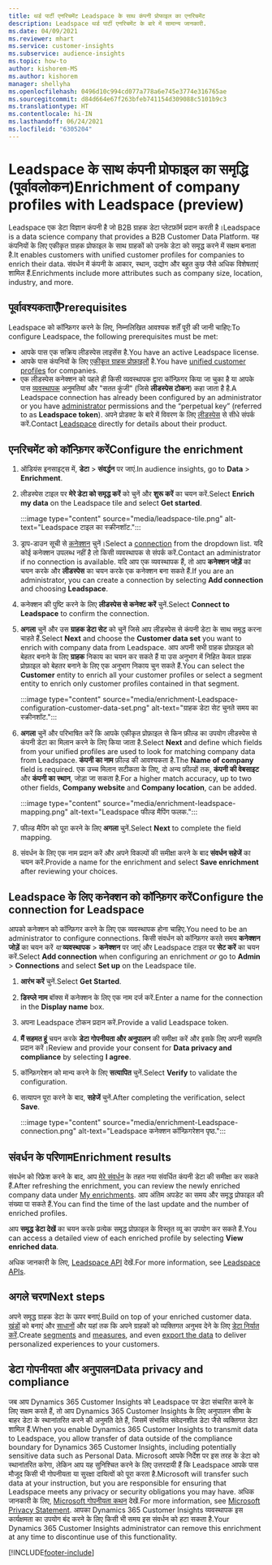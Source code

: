 ```yaml
---
title: थर्ड पार्टी एनरिचमेंट Leadspace के साथ कंपनी प्रोफाइल का एनरिचमेंट
description: Leadspace थर्ड पार्टी एनरिचमेंट के बारे में सामान्य जानकारी.
ms.date: 04/09/2021
ms.reviewer: mhart
ms.service: customer-insights
ms.subservice: audience-insights
ms.topic: how-to
author: kishorem-MS
ms.author: kishorem
manager: shellyha
ms.openlocfilehash: 0496d10c994cd077a778a6e745e3774e316765ae
ms.sourcegitcommit: d84d664e67f263bfeb741154d309088c5101b9c3
ms.translationtype: HT
ms.contentlocale: hi-IN
ms.lasthandoff: 06/24/2021
ms.locfileid: "6305204"
---
```

# <a name="enrichment-of-company-profiles-with-leadspace-preview"></a><span data-ttu-id="86b4e-103">Leadspace के साथ कंपनी प्रोफाइल का समृद्धि (पूर्वावलोकन)</span><span class="sxs-lookup"><span data-stu-id="86b4e-103">Enrichment of company profiles with Leadspace (preview)</span></span>

<span data-ttu-id="86b4e-104">Leadspace एक डेटा विज्ञान कंपनी है जो B2B ग्राहक डेटा प्लेटफ़ॉर्म प्रदान करती है।</span><span class="sxs-lookup"><span data-stu-id="86b4e-104">Leadspace is a data science company that provides a B2B Customer Data Platform.</span></span> <span data-ttu-id="86b4e-105">यह कंपनियों के लिए एकीकृत ग्राहक प्रोफाइल के साथ ग्राहकों को उनके डेटा को समृद्ध करने में सक्षम बनाता है.</span><span class="sxs-lookup"><span data-stu-id="86b4e-105">It enables customers with unified customer profiles for companies to enrich their data.</span></span> <span data-ttu-id="86b4e-106">संवर्धन में कंपनी के आकार, स्थान, उद्योग और बहुत कुछ जैसे अधिक विशेषताएं शामिल हैं.</span><span class="sxs-lookup"><span data-stu-id="86b4e-106">Enrichments include more attributes such as company size, location, industry, and more.</span></span>

## <a name="prerequisites"></a><span data-ttu-id="86b4e-107">पूर्वावश्यकताएँ</span><span class="sxs-lookup"><span data-stu-id="86b4e-107">Prerequisites</span></span>

<span data-ttu-id="86b4e-108">Leadspace को कॉन्फ़िगर करने के लिए, निम्नलिखित आवश्यक शर्तें पूरी की जानी चाहिए:</span><span class="sxs-lookup"><span data-stu-id="86b4e-108">To configure Leadspace, the following prerequisites must be met:</span></span>

- <span data-ttu-id="86b4e-109">आपके पास एक सक्रिय लीडस्पेस लाइसेंस है.</span><span class="sxs-lookup"><span data-stu-id="86b4e-109">You have an active Leadspace license.</span></span>
- <span data-ttu-id="86b4e-110">आपके पास कंपनियों के लिए [एकीकृत ग्राहक प्रोफ़ाइलों](customer-profiles.md) है.</span><span class="sxs-lookup"><span data-stu-id="86b4e-110">You have [unified customer profiles](customer-profiles.md) for companies.</span></span>
- <span data-ttu-id="86b4e-111">एक लीडस्पेस कनेक्शन को पहले ही किसी व्यवस्थापक द्वारा कॉन्फ़िगर किया जा चुका है या आपके पास [व्यवस्थापक](permissions.md#administrator) अनुमतियां और "सतत कुंजी" (जिसे **लीडस्पेस टोकन**) कहा जाता है है.</span><span class="sxs-lookup"><span data-stu-id="86b4e-111">A Leadspace connection has already been configured by an administrator or you have [administrator](permissions.md#administrator) permissions and the “perpetual key” (referred to as **Leadspace token**).</span></span> <span data-ttu-id="86b4e-112">अपने प्रोडक्ट के बारे में विवरण के लिए [लीडस्पेस](https://www.leadspace.com/products/leadspace-on-demand/) से सीधे संपर्क करें.</span><span class="sxs-lookup"><span data-stu-id="86b4e-112">Contact [Leadspace](https://www.leadspace.com/products/leadspace-on-demand/) directly for details about their product.</span></span>

## <a name="configure-the-enrichment"></a><span data-ttu-id="86b4e-113">एनरिचमेंट को कॉन्फ़िगर करें</span><span class="sxs-lookup"><span data-stu-id="86b4e-113">Configure the enrichment</span></span>

1. <span data-ttu-id="86b4e-114">ऑडियंस इनसाइट्स में, **डेटा** > **संवर्द्धन** पर जाएं.</span><span class="sxs-lookup"><span data-stu-id="86b4e-114">In audience insights, go to **Data** > **Enrichment**.</span></span>

1. <span data-ttu-id="86b4e-115">लीडस्पेस टाइल पर **मेरे डेटा को समृद्ध करें** को चुनें और **शुरू करें** का चयन करें.</span><span class="sxs-lookup"><span data-stu-id="86b4e-115">Select **Enrich my data** on the Leadspace tile and select **Get started**.</span></span>

   :::image type="content" source="media/leadspace-tile.png" alt-text="Leadspace टाइल का स्क्रीनशॉट.":::

1. <span data-ttu-id="86b4e-117">ड्राप-डाउन सूची से [कनेक्शन](connections.md) चुनें।</span><span class="sxs-lookup"><span data-stu-id="86b4e-117">Select a [connection](connections.md) from the dropdown list.</span></span> <span data-ttu-id="86b4e-118">यदि कोई कनेक्शन उपलब्ध नहीं है तो किसी व्यवस्थापक से संपर्क करें.</span><span class="sxs-lookup"><span data-stu-id="86b4e-118">Contact an administrator if no connection is available.</span></span> <span data-ttu-id="86b4e-119">यदि आप एक व्यवस्थापक हैं, तो आप **कनेक्शन जोड़ें** का चयन करके और **लीडस्पेस** का चयन करके एक कनेक्शन बना सकते हैं.</span><span class="sxs-lookup"><span data-stu-id="86b4e-119">If you are an administrator, you can create a connection by selecting **Add connection** and choosing **Leadspace**.</span></span> 

1. <span data-ttu-id="86b4e-120">कनेक्शन की पुष्टि करने के लिए **लीडस्पेस से कनेक्ट करें** चुनें.</span><span class="sxs-lookup"><span data-stu-id="86b4e-120">Select **Connect to Leadspace** to confirm the connection.</span></span>

1. <span data-ttu-id="86b4e-121">**अगला** चुनें और उस **ग्राहक डेटा सेट** को चुनें जिसे आप लीडस्पेस से कंपनी डेटा के साथ समृद्ध करना चाहते हैं.</span><span class="sxs-lookup"><span data-stu-id="86b4e-121">Select **Next** and choose the **Customer data set** you want to enrich with company data from Leadspace.</span></span> <span data-ttu-id="86b4e-122">आप अपनी सभी ग्राहक प्रोफ़ाइल को बेहतर बनाने के लिए **ग्राहक** निकाय का चयन कर सकते हैं या उस अनुभाग में निहित केवल ग्राहक प्रोफ़ाइल को बेहतर बनाने के लिए एक अनुभाग निकाय चुन सकते हैं.</span><span class="sxs-lookup"><span data-stu-id="86b4e-122">You can select the **Customer** entity to enrich all your customer profiles or select a segment entity to enrich only customer profiles contained in that segment.</span></span>

    :::image type="content" source="media/enrichment-Leadspace-configuration-customer-data-set.png" alt-text="ग्राहक डेटा सेट चुनते समय का स्क्रीनशॉट.":::

1. <span data-ttu-id="86b4e-124">**अगला** चुनें और परिभाषित करें कि आपके एकीकृत प्रोफ़ाइल से किन फ़ील्ड का उपयोग लीडस्पेस से कंपनी डेटा का मिलान करने के लिए किया जाता है.</span><span class="sxs-lookup"><span data-stu-id="86b4e-124">Select **Next** and define which fields from your unified profiles are used to look for matching company data from Leadspace.</span></span> <span data-ttu-id="86b4e-125">**कंपनी का नाम** फ़ील्ड की आवश्यकता है.</span><span class="sxs-lookup"><span data-stu-id="86b4e-125">The **Name of company** field is required.</span></span> <span data-ttu-id="86b4e-126">एक उच्च मिलान सटीकता के लिए, दो अन्य फ़ील्डों तक, **कंपनी की वेबसाइट** और **कंपनी का स्थान**, जोड़ा जा सकता है.</span><span class="sxs-lookup"><span data-stu-id="86b4e-126">For a higher match accuracy, up to two other fields, **Company website** and **Company location**, can be added.</span></span>

   :::image type="content" source="media/enrichment-leadspace-mapping.png" alt-text="Leadspace फील्ड मैपिंग फलक.":::

1. <span data-ttu-id="86b4e-128">फील्ड मैपिंग को पूरा करने के लिए **अगला** चुनें.</span><span class="sxs-lookup"><span data-stu-id="86b4e-128">Select **Next** to complete the field mapping.</span></span>

1. <span data-ttu-id="86b4e-129">संवर्धन के लिए एक नाम प्रदान करें और अपने विकल्पों की समीक्षा करने के बाद **संवर्धन सहेजें** का चयन करें.</span><span class="sxs-lookup"><span data-stu-id="86b4e-129">Provide a name for the enrichment and select **Save enrichment** after reviewing your choices.</span></span>


## <a name="configure-the-connection-for-leadspace"></a><span data-ttu-id="86b4e-130">Leadspace के लिए कनेक्शन को कॉन्फ़िगर करें</span><span class="sxs-lookup"><span data-stu-id="86b4e-130">Configure the connection for Leadspace</span></span> 

<span data-ttu-id="86b4e-131">आपको कनेक्शन को कॉन्फ़िगर करने के लिए एक व्यवस्थापक होना चाहिए.</span><span class="sxs-lookup"><span data-stu-id="86b4e-131">You need to be an administrator to configure connections.</span></span> <span data-ttu-id="86b4e-132">किसी संवर्धन को कॉन्फ़िगर करते समय **कनेक्शन जोड़ें** का चयन करें *या* **व्यवस्थापक** > **कनेक्शन** पर जाएं और Leadspace टाइल पर **सेट करें** का चयन करें.</span><span class="sxs-lookup"><span data-stu-id="86b4e-132">Select **Add connection** when configuring an enrichment *or* go to **Admin** > **Connections** and select **Set up** on the Leadspace tile.</span></span>

1. <span data-ttu-id="86b4e-133">**आरंभ करें** चुनें.</span><span class="sxs-lookup"><span data-stu-id="86b4e-133">Select **Get Started**.</span></span> 

1. <span data-ttu-id="86b4e-134">**डिस्प्ले नाम** बॉक्स में कनेक्शन के लिए एक नाम दर्ज करें.</span><span class="sxs-lookup"><span data-stu-id="86b4e-134">Enter a name for the connection in the **Display name** box.</span></span>

1. <span data-ttu-id="86b4e-135">अपना Leadspace टोकन प्रदान करें.</span><span class="sxs-lookup"><span data-stu-id="86b4e-135">Provide a valid Leadspace token.</span></span>

1. <span data-ttu-id="86b4e-136">**मैं सहमत हूं** चयन करके **डेटा गोपनीयता और अनुपालन** की समीक्षा करें और इसके लिए अपनी सहमति प्रदान करें।</span><span class="sxs-lookup"><span data-stu-id="86b4e-136">Review and provide your consent for **Data privacy and compliance** by selecting **I agree**.</span></span>

1. <span data-ttu-id="86b4e-137">कॉन्फ़िगरेशन को मान्य करने के लिए **सत्यापित** चुनें.</span><span class="sxs-lookup"><span data-stu-id="86b4e-137">Select **Verify** to validate the configuration.</span></span>

1. <span data-ttu-id="86b4e-138">सत्यापन पूरा करने के बाद, **सहेजें** चुनें.</span><span class="sxs-lookup"><span data-stu-id="86b4e-138">After completing the verification, select **Save**.</span></span>
   
   :::image type="content" source="media/enrichment-Leadspace-connection.png" alt-text="Leadspace कनेक्शन कॉन्फ़िगरेशन पृष्ठ.":::

## <a name="enrichment-results"></a><span data-ttu-id="86b4e-140">संवर्धन के परिणाम</span><span class="sxs-lookup"><span data-stu-id="86b4e-140">Enrichment results</span></span>

<span data-ttu-id="86b4e-141">संवर्धन को रिफ्रेश करने के बाद, आप [मेरे संवर्धन](enrichment-hub.md) के तहत नया संवर्धित कंपनी डेटा की समीक्षा कर सकते हैं.</span><span class="sxs-lookup"><span data-stu-id="86b4e-141">After refreshing the enrichment, you can review the newly enriched company data under [My enrichments](enrichment-hub.md).</span></span> <span data-ttu-id="86b4e-142">आप अंतिम अपडेट का समय और समृद्ध प्रोफाइल की संख्या पा सकते हैं.</span><span class="sxs-lookup"><span data-stu-id="86b4e-142">You can find the time of the last update and the number of enriched profiles.</span></span>

<span data-ttu-id="86b4e-143">आप **समृद्ध डेटा देखें** का चयन करके प्रत्येक समृद्ध प्रोफ़ाइल के विस्तृत व्यू का उपयोग कर सकते हैं.</span><span class="sxs-lookup"><span data-stu-id="86b4e-143">You can access a detailed view of each enriched profile by selecting **View enriched data**.</span></span>

<span data-ttu-id="86b4e-144">अधिक जानकारी के लिए, [Leadspace API](https://support.leadspace.com/hc/en-us/sections/201997649-API) देखें.</span><span class="sxs-lookup"><span data-stu-id="86b4e-144">For more information, see [Leadspace APIs](https://support.leadspace.com/hc/en-us/sections/201997649-API).</span></span>

## <a name="next-steps"></a><span data-ttu-id="86b4e-145">अगले चरण</span><span class="sxs-lookup"><span data-stu-id="86b4e-145">Next steps</span></span>

<span data-ttu-id="86b4e-146">अपने समृद्ध ग्राहक डेटा के ऊपर बनाएं.</span><span class="sxs-lookup"><span data-stu-id="86b4e-146">Build on top of your enriched customer data.</span></span> <span data-ttu-id="86b4e-147">[खंडों](segments.md) को बनाएं और [साधानों](measures.md) और यहां तक कि अपने ग्राहकों को व्यक्तिगत अनुभव देने के लिए [डेटा निर्यात करें](export-destinations.md).</span><span class="sxs-lookup"><span data-stu-id="86b4e-147">Create [segments](segments.md) and [measures](measures.md), and even [export the data](export-destinations.md) to deliver personalized experiences to your customers.</span></span>

## <a name="data-privacy-and-compliance"></a><span data-ttu-id="86b4e-148">डेटा गोपनीयता और अनुपालन</span><span class="sxs-lookup"><span data-stu-id="86b4e-148">Data privacy and compliance</span></span>

<span data-ttu-id="86b4e-149">जब आप Dynamics 365 Customer Insights को Leadspace पर डेटा संचारित करने के लिए सक्षम करते हैं, तो आप Dynamics 365 Customer Insights के लिए अनुपालन सीमा के बाहर डेटा के स्थानांतरित करने की अनुमति देते हैं, जिसमें संभावित संवेदनशील डेटा जैसे व्यक्तिगत डेटा शामिल हैं.</span><span class="sxs-lookup"><span data-stu-id="86b4e-149">When you enable Dynamics 365 Customer Insights to transmit data to Leadspace, you allow transfer of data outside of the compliance boundary for Dynamics 365 Customer Insights, including potentially sensitive data such as Personal Data.</span></span> <span data-ttu-id="86b4e-150">Microsoft आपके निर्देश पर इस तरह के डेटा को स्थानांतरित करेगा, लेकिन आप यह सुनिश्चित करने के लिए उत्तरदायी हैं कि Leadspace आपके पास मौजूद किसी भी गोपनीयता या सुरक्षा दायित्वों को पूरा करता है.</span><span class="sxs-lookup"><span data-stu-id="86b4e-150">Microsoft will transfer such data at your instruction, but you are responsible for ensuring that Leadspace meets any privacy or security obligations you may have.</span></span> <span data-ttu-id="86b4e-151">अधिक जानकारी के लिए, [Microsoft गोपनीयता कथन](https://go.microsoft.com/fwlink/?linkid=396732) देखें.</span><span class="sxs-lookup"><span data-stu-id="86b4e-151">For more information, see [Microsoft Privacy Statement](https://go.microsoft.com/fwlink/?linkid=396732).</span></span>
<span data-ttu-id="86b4e-152">आपका Dynamics 365 Customer Insights व्यवस्थापक इस कार्यक्षमता का उपयोग बंद करने के लिए किसी भी समय इस संवर्धन को हटा सकता है.</span><span class="sxs-lookup"><span data-stu-id="86b4e-152">Your Dynamics 365 Customer Insights administrator can remove this enrichment at any time to discontinue use of this functionality.</span></span>


[!INCLUDE[footer-include](../includes/footer-banner.md)]
